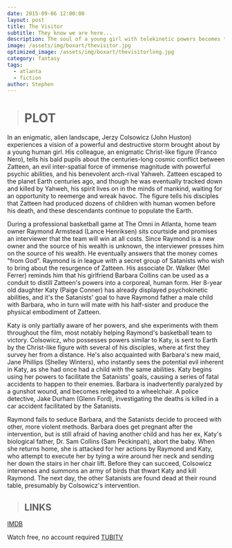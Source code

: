 ```yaml
---
date: 2015-09-06 12:00:00
layout: post
title: The Visitor
subtitle: They know we are here...
description: The soul of a young girl with telekinetic powers becomes the prize in a fight between forces of good and evil.
image: /assets/img/boxart/thevisitor.jpg
optimized_image: /assets/img/boxart/thevisitorlong.jpg
category: fantasy
tags:
  - atlanta
  - fiction
author: Stephen
---
```

> # PLOT

In an enigmatic, alien landscape, Jerzy Colsowicz (John Huston) experiences a vision of a powerful and destructive storm brought about by a young human girl. His colleague, an enigmatic Christ-like figure (Franco Nero), tells his bald pupils about the centuries-long cosmic conflict between Zatteen, an evil inter-spatial force of immense magnitude with powerful psychic abilities, and his benevolent arch-rival Yahweh. Zatteen escaped to the planet Earth centuries ago, and though he was eventually tracked down and killed by Yahweh, his spirit lives on in the minds of mankind, waiting for an opportunity to reemerge and wreak havoc. The figure tells his disciples that Zatteen had produced dozens of children with human women before his death, and these descendants continue to populate the Earth.

During a professional basketball game at The Omni in Atlanta, home team owner Raymond Armstead (Lance Henriksen) sits courtside and promises an interviewer that the team will win at all costs. Since Raymond is a new owner and the source of his wealth is unknown, the interviewer presses him on the source of his wealth. He eventually answers that the money comes "from God". Raymond is in league with a secret group of Satanists who wish to bring about the resurgence of Zatteen. His associate Dr. Walker (Mel Ferrer) reminds him that his girlfriend Barbara Collins can be used as a conduit to distill Zatteen's powers into a corporeal, human form. Her 8-year old daughter Katy (Paige Conner) has already displayed psychokinetic abilities, and it's the Satanists' goal to have Raymond father a male child with Barbara, who in turn will mate with his half-sister and produce the physical embodiment of Zatteen.

Katy is only partially aware of her powers, and she experiments with them throughout the film, most notably helping Raymond's basketball team to victory. Colsowicz, who possesses powers similar to Katy, is sent to Earth by the Christ-like figure with several of his disciples, where at first they survey her from a distance. He's also acquainted with Barbara's new maid, Jane Phillips (Shelley Winters), who instantly sees the potential evil inherent in Katy, as she had once had a child with the same abilities. Katy begins using her powers to facilitate the Satanists' goals, causing a series of fatal accidents to happen to their enemies. Barbara is inadvertently paralyzed by a gunshot wound, and becomes relegated to a wheelchair. A police detective, Jake Durham (Glenn Ford), investigating the deaths is killed in a car accident facilitated by the Satanists.

Raymond fails to seduce Barbara, and the Satanists decide to proceed with other, more violent methods. Barbara does get pregnant after the intervention, but is still afraid of having another child and has her ex, Katy's biological father, Dr. Sam Collins (Sam Peckinpah), abort the baby. When she returns home, she is attacked for her actions by Raymond and Katy, who attempt to execute her by tying a wire around her neck and sending her down the stairs in her chair lift. Before they can succeed, Colsowicz intervenes and summons an army of birds that thwart Katy and kill Raymond. The next day, the other Satanists are found dead at their round table, presumably by Colsowicz's intervention.

> ## LINKS

[IMDB](https://www.imdb.com/title/tt0080100/)

Watch free, no account required [TUBITV](https://tubitv.com/movies/593979/the-visitor?start=true)
